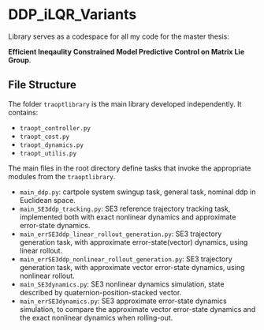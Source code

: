 # DDP_iLQR_Variants

Library serves as a codespace for all my code for the master thesis:

**Efficient Ineqaulity Constrained Model Predictive Control on Matrix Lie Group**.

## File Structure

The folder `traoptlibrary` is the main library developed independently. It contains:

- `traopt_controller.py`
- `traopt_cost.py`
- `traopt_dynamics.py`
- `traopt_utilis.py`

The main files in the root directory define tasks that invoke the appropriate modules from the `traoptlibrary`.

- `main_ddp.py`: cartpole system swingup task, general task, nominal ddp in Euclidean space.
- `main_SE3ddp_tracking.py`: SE3 reference trajectory tracking task, implemented both with exact nonlinear dynamics and approximate error-state dynamics.
- `main_errSE3ddp_linear_rollout_generation.py`: SE3 trajectory generation task, with approximate error-state(vector) dynamics, using linear rollout.
- `main_errSE3ddp_nonlinear_rollout_generation.py`: SE3 trajectory generation task, with approximate vector error-state dynamics, using nonlinear rollout.
- `main_SE3dynamics.py`: SE3 nonlinear dynamics simulation, state described by quaternion-position-stacked vector.
- `main_errSE3dynamics.py`: SE3 approximate error-state dynamics simulation, to compare the approximate vector error-state dynamics and the exact nonlinear dynamics when rolling-out.
